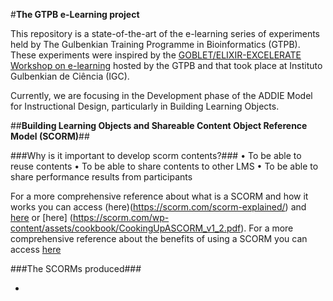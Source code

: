 #**The GTPB e-Learning project**

This repository is a state-of-the-art of the e-learning series of experiments held by The Gulbenkian Training Programme in Bioinformatics (GTPB). 
These experiments were inspired by the [GOBLET/ELIXIR-EXCELERATE Workshop on e-learning](https://github.com/alexcaetano/GTPB_Elearning/blob/master/GOBLET_ELIXIR_Workshop_elearning_SaraPetiz_21112017.pdf) hosted by the GTPB and that took place at Instituto Gulbenkian de Ciência (IGC). 

Currently, we are focusing in the Development phase of the ADDIE Model for Instructional Design, particularly in Building Learning Objects.

##**Building Learning Objects and Shareable Content Object Reference Model (SCORM)**##

###Why is it important to develop scorm contents?###
• To be able to reuse contents
• To be able to share contents to other LMS
• To be able to share performance results from participants

For a more comprehensive reference about what is a SCORM and how it works you can access (here)(https://scorm.com/scorm-explained/) and [here](https://scorm.com/scorm-explained/scorm-resources/scorm-cookbook/) or [here] (https://scorm.com/wp-content/assets/cookbook/CookingUpASCORM_v1_2.pdf).
For a more comprehensive reference about the benefits of using a SCORM you can access [here](https://scorm.com/scorm-explained/business-of-scorm/benefits-of-scorm/)


###The SCORMs produced###

- 







